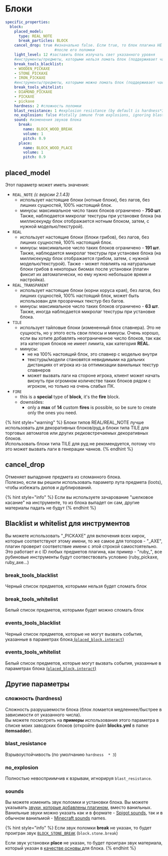 # Блоки

```yaml
specific_properties:
  block:
    placed_model:
      type: REAL_NOTE
      break_particles: BLOCK
    cancel_drop: true #изначально false. Если true, то блок плагина НЕ будет выбрасывать никаких предметов 
                      #после его поломки
    light_level: 12 #заставить блок излучать свет указанного уровня
    #инструменты/предметы, которыми нельзя ломать блок (поддерживает частичные имена предметов/предметов плагина)
    break_tools_blacklist:
    - WOODEN_PICKAXE
    - STONE_PICKAXE
    - IRON_PICKAXE
    #инструменты/предметы, которыми можно ломать блок (поддерживает частичные имена предметов/предметов плагина)
    break_tools_whitelist:
    - DIAMOND_PICKAXE
    - PICKAXE
    - pickaxe
    hardness: 2 #сложность поломки
    blast_resistance: 1 #explosion resistance (by default is hardness*3)
    no_explosion: false #totally immune from explosions, ignoring blast_resistance
    sound: #изменения звуков блока
      break:
        name: BLOCK_WOOD_BREAK
        volume: 1
        pitch: 0.9
      place:
        name: BLOCK_WOOD_PLACE
        volume: 1
        pitch: 0.9
```

## placed\_model

Этот параметр может иметь значения:

* `REAL_NOTE` _\(с версии 2.1.43\)_  
  * использует настоящие блоки \(нотные блоки\), без лагов, без лишних сущностей, 100% настоящий блок.
  * минусы: максимальное число таких блоков ограничено - **750 шт**. Также, наблюдается микролаг текстуры при установке блока \(на миллисекунду блок отображается нотным блоком, затем, с нужной моделью/текстурой\). 
* `REAL`
  * использует настоящие блоки \(блоки грибов\), без лагов, без лишних сущностей, 100% настоящий блок.
  * минусы: максимальное число таких блоков ограничено - **191 шт**. Также, наблюдается микролаг текстуры при установке блока \(на миллисекунду блок отображается грибом, затем, с нужной моделью/текстурой\). Также - может повлиять на натуральные блоки грибов в некоторых биомах после установки \(плагин фиксит их автоматически, но ему нужно небольшое время и настройка\).
* `REAL_TRANSPARENT`
  * использует настоящие блоки \(корни хоруса края\), без лагов, без лишних сущностей, 100% настоящий блок, может быть использован для прозрачных текстур без багов. 
  * минусы: максимальное число таких блоков ограничено - **63 шт**. Также, иногда наблюдается микролаг текстуры при установке блока.
* `TILE`
  * использует тайловые блоки \(измененный блок спавнера\). Это не сущность, но у этого есть свои плюсы и минусы. Очень хорошо, если вы хотите добавлять неограниченное число блоков, так как эта категория блоков не имеет лимита, как категория **REAL**.
  * минусы:
    * не на 100% настоящий блок, это спавнер с моделью внутри
    * текстуры/модели становятся невидимыми на дальних дистанциях от игрока из-за оптимизации ванильных текстур спавнеров
    * может вызвать лаги на стороне игрока, клиент может начать виснуть при огромном количестве таких блоков рядом с игроком, но только на очень слабых ПК.
* `FIRE`
  * this is a **special** type of **block**, it's the **fire** block.
  * downsides: 
    * only a **max** of **14** custom **fires** is possible, so be sure to create only the ones you need.

{% hint style="warning" %}
Блоки типов REAL/REAL\_NOTE лучше использовать для декоративных блоков/руд,а блоки типа TILE для торговых автоматов или других редковстречаемых декоративных блоков.  
Использовать блоки типа TILE для руд не рекомендуется, потому что это может вызвать лаги в генерации чанков.
{% endhint %}

## cancel\_drop

Отменяет выпадение предмета из сломанного блока.  
Полезно, если вы решили использовать параметр лута предмета \(loots\), чтобы избежать дюпов и дублирований.

{% hint style="info" %}
Если вы используете зачарование "шелковое касание" на инструменте, то из блока выпадет он сам, другие материалы падать не будут
{% endhint %}

## Blacklist и whitelist для инструментов

Вы можете использовать "\_PICKAXE" для включения всех кирок, которые соответствуют этому имени, то же самое для топоров - "\_AXE", плагин проверит соответствие имени с этой строкой самостоятельно.  
Это работает и с ID любых предметов плагина, как пример - "ruby\_", все рубиновые инструменты будут соотвествовать условию \(ruby\_pickaxe, ruby\_axe...\)

### break\_tools\_blacklist

Черный список предметов, которыми нельзя будет сломать блок

### break\_tools\_whitelist

Белый список предметов, которыми будет можно сломать блок

### events\_tools\_blacklist

Черный список предметов, которые не могут вызвать события, указанные в параметрах блока[ \(`placed_block.interact`\)](../events/#list-of-events)

### events\_tools\_whitelist

Белый список предметов, которые могут вызвать события, указанные в параметрах блока [\(`placed_block.interact`\)](../events/#list-of-events)

## Другие параметры

### сложность \(hardness\)

Сложность разрушаемости блока \(блок ломается медленнее/быстрее в зависимости от указанного числа\).  
Вы можете посмотреть на **примеры** использования этого параметра в списке моих заводских блоков \(откройте файл **blocks.yml** в папке **itemsadder**\).

### blast\_resistance

Взрывоустойчивость \(по умолчанию `hardness  * 3`\)

### no\_explosion

Полностью невосприимчив к взрывам, игнорируя `blast_resistance`.

### sounds

Вы можете изменить звук поломки и установки блока. Вы можете указывать [звуки, которые добавлены плагином](../../sounds/), вместо ванильных.  
Ванильные звуки можно указать как и в формате - [Spigot sounds](https://hub.spigotmc.org/javadocs/spigot/org/bukkit/Sound.html), так и в обычном ванильмой - [Minecraft sounds](https://www.digminecraft.com/lists/sound_list_pc.php) names.

{% hint style="info" %}
Если звук поломки **break** не указан, то будет проигран звук [`BLOCK_STONE_BREAK`](https://hub.spigotmc.org/javadocs/spigot/org/bukkit/Sound.html#BLOCK_STONE_BREAK) \(`block.stone.break`\)

Если звук установки **place** не указан, то будет проигран звук материала, который указан в [качестве основы ](../resource/) для блока.
{% endhint %}

